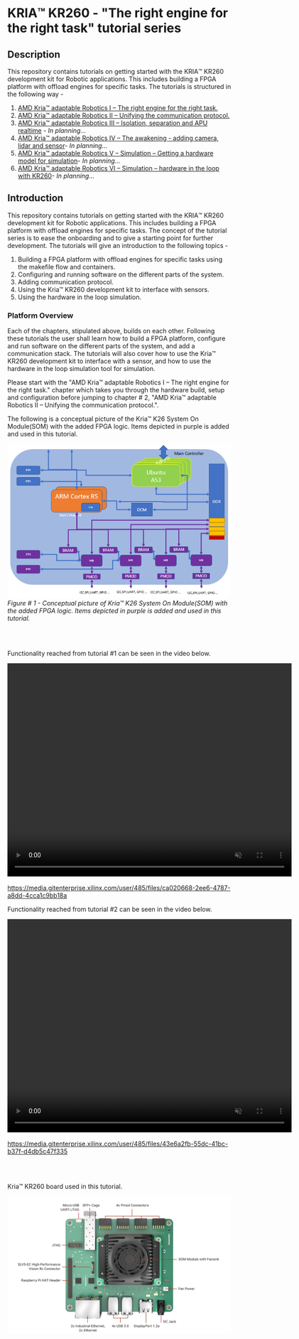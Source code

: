 



# **KRIA:tm: KR260 - "The right engine for the right task" tutorial series**







## **Description**

This repository contains tutorials on getting started with the KRIA:tm: KR260 development kit for Robotic applications. This includes building a FPGA platform with offload engines for specific tasks. The tutorials is structured in the following way -

1. [AMD Kria:tm: adaptable Robotics I – The right engine for the right task.](docs/Adaptable_Robotics_I.md)
2. [AMD Kria:tm: adaptable Robotics II – Unifying the communication protocol.](docs/Adaptable_Robotics_II.md)
3. [AMD Kria:tm: adaptable Robotics III – Isolation, separation and APU realtime](docs/Adaptable_Robotics_III.md) - *In planning...*
4. [AMD Kria:tm: adaptable Robotics IV – The awakening - adding camera, lidar and sensor](docs/Adaptable_Robotics_IV.md)- *In planning...*
5. [AMD Kria:tm: adaptable Robotics V – Simulation – Getting a hardware model for simulation](docs/Adaptable_Robotics_V.md)- *In planning...*
6. [AMD Kria:tm: adaptable Robotics VI – Simulation – hardware in the loop with KR260](docs/Adaptable_Robotics_VI.md)- *In planning...*



## **Introduction**

This repository contains tutorials on getting started with the KRIA:tm: KR260 development kit for Robotic applications. This includes building a FPGA platform with offload engines for specific tasks. The concept of the tutorial series is to ease the onboarding and to give a starting point for further development. The tutorials will give an introduction to the following topics -

1. Building a FPGA platform with offload engines for specific tasks using the makefile flow and containers.
2. Configuring and running software on the different parts of the system.
3. Adding communication protocol.
4. Using the Kria:tm: KR260 development kit to interface with sensors.
5. Using the hardware in the loop simulation.


### **Platform Overview**

Each of the chapters, stipulated above, builds on each other. Following these tutorials the user shall learn how to build a FPGA platform, configure and run software on the different parts of the system, and add a communication stack. The tutorials will also cover how to use the Kria:tm: KR260 development kit to interface with a sensor, and how to use the hardware in the loop simulation tool for simulation.

Please start with the "AMD Kria:tm: adaptable Robotics I – The right engine for the right task." chapter which takes you through the hardware build, setup and configuration before jumping to chapter # 2, "AMD Kria:tm: adaptable Robotics II – Unifying the communication protocol.".

The following is a conceptual picture of the Kria:tm: K26 System On Module(SOM) with the added FPGA logic. Items depicted in purple is added and used in this tutorial.

![Alt text](docs/images/image.png)
*Figure # 1 - Conceptual picture of Kria:tm: K26 System On Module(SOM) with the added FPGA logic. Items depicted in purple is added and used in this tutorial.*

<br>
<br>

Functionality reached from tutorial #1 can be seen in the video below.

<video width="640" height="480" controls autoplay loop muted>
  <source src="docs/images/2024-10-11.mp4" type="video/mp4">
</video>



https://media.gitenterprise.xilinx.com/user/485/files/ca020668-2ee6-4787-a8dd-4cca1c9bb18a



Functionality reached from tutorial #2 can be seen in the video below.


<video width="640" height="480" controls autoplay loop muted>
  <source src="docs/images/MicroROSonMicroBlaze2.mp4" type="video/mp4">
</video>


https://media.gitenterprise.xilinx.com/user/485/files/43e6a2fb-55dc-41bc-b37f-d4db5c47f335


<br>
<br>


Kria:tm: KR260 board used in this tutorial.

![Alt text](docs/images/kr260.jpg)

